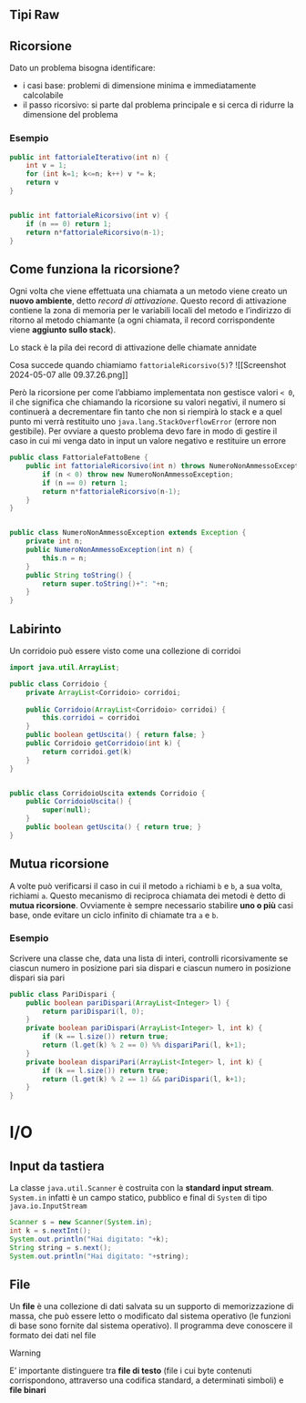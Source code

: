 ## Tipi Raw


## Ricorsione
Dato un problema bisogna identificare:
- i casi base: problemi di dimensione minima e immediatamente calcolabile
- il passo ricorsivo: si parte dal problema principale e si cerca di ridurre la dimensione del problema

### Esempio

```java
public int fattorialeIterativo(int n) {
	int v = 1;
	for (int k=1; k<=n; k++) v *= k;
	return v
}


public int fattorialeRicorsivo(int v) {
	if (n == 0) return 1;
	return n*fattorialeRicorsivo(n-1);
}
```

## Come funziona la ricorsione?
Ogni volta che viene effettuata una chiamata a un metodo viene creato un **nuovo ambiente**, detto *record di attivazione*. Questo record di attivazione contiene la zona di memoria per le variabili locali del metodo e l’indirizzo di ritorno al metodo chiamante (a ogni chiamata, il record corrispondente viene **aggiunto sullo stack**).

Lo stack è la pila dei record di attivazione delle chiamate annidate

Cosa succede quando chiamiamo `fattorialeRicorsivo(5)`?
![[Screenshot 2024-05-07 alle 09.37.26.png]]

Però la ricorsione per come l’abbiamo implementata non gestisce valori `< 0`, il che significa che chiamando la ricorsione su valori negativi, il numero si continuerà a decrementare fin tanto che non si riempirà lo stack e a quel punto mi verrà restituito uno `java.lang.StackOverflowError` (errore non gestibile).
Per ovviare a questo problema devo fare in modo di gestire il caso in cui mi venga dato in input un valore negativo e restituire un errore
```java
public class FattorialeFattoBene {
	public int fattorialeRicorsivo(int n) throws NumeroNonAmmessoException {
		if (n < 0) throw new NumeroNonAmmessoException;
		if (n == 0) return 1;
		return n*fattorialeRicorsivo(n-1);
	}
}


public class NumeroNonAmmessoException extends Exception {
	private int n;
	public NumeroNonAmmessoException(int n) {
		this.n = n;
	}
	public String toString() {
		return super.toString()+": "+n;
	}
}
```

## Labirinto
Un corridoio può essere visto come una collezione di corridoi
```java
import java.util.ArrayList;

public class Corridoio {
	private ArrayList<Corridoio> corridoi;
	
	public Corridoio(ArrayList<Corridoio> corridoi) {
		this.corridoi = corridoi
	}
	public boolean getUscita() { return false; }
	public Corridoio getCorridoio(int k) {
		return corridoi.get(k)
	}
}


public class CorridoioUscita extends Corridoio {
	public CorridoioUscita() {
		super(null);
	}
	public boolean getUscita() { return true; }
}
```

## Mutua ricorsione
A volte può verificarsi il caso in cui il metodo `a` richiami `b` e `b`, a sua volta, richiami `a`. Questo mecanismo di reciproca chiamata dei metodi è detto di **mutua ricorsione**.
Ovviamente è sempre necessario stabilire **uno o più** casi base, onde evitare un ciclo infinito di chiamate tra `a` e `b`.

### Esempio
Scrivere una classe che, data una lista di interi, controlli ricorsivamente se ciascun numero in posizione pari sia dispari e ciascun numero in posizione dispari sia pari

```java
public class PariDispari {
	public boolean pariDispari(ArrayList<Integer> l) {
		return pariDispari(l, 0);
	}
	private boolean pariDispari(ArrayList<Integer> l, int k) {
		if (k == l.size()) return true;
		return (l.get(k) % 2 == 0) %% dispariPari(l, k+1);
	}
	private boolean dispariPari(ArrayList<Integer> l, int k) {
		if (k == l.size()) return true;
		return (l.get(k) % 2 == 1) && pariDispari(l, k+1);
	}
}
```


# I/O
## Input da tastiera
La classe `java.util.Scanner` è costruita con la **standard input stream**. `System.in` infatti è un campo statico, pubblico e final di `System` di tipo `java.io.InputStream`

```java
Scanner s = new Scanner(System.in);
int k = s.nextInt();
System.out.println("Hai digitato: "+k);
String string = s.next();
System.out.println("Hai digitato: "+string);
```

## File
Un **file** è una collezione di dati salvata su un supporto di memorizzazione di massa, che può essere letto o modificato dal sistema operativo (le funzioni di base sono fornite dal sistema operativo). Il programma deve conoscere il formato dei dati nel file

> [!warning]
> E’ importante distinguere tra **file di testo** (file i cui byte contenuti corrispondono, attraverso una codifica standard, a determinati simboli) e **file binari**



